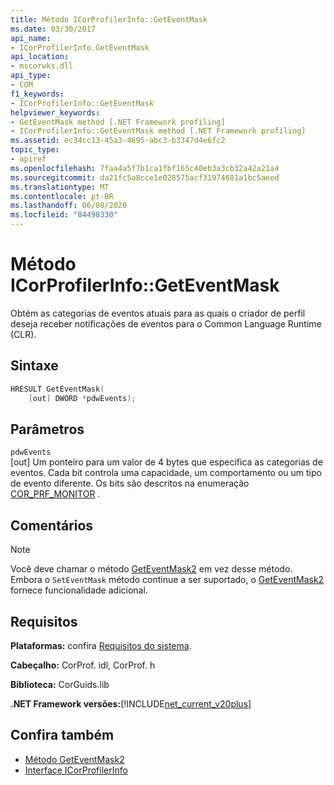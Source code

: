 ```yaml
---
title: Método ICorProfilerInfo::GetEventMask
ms.date: 03/30/2017
api_name:
- ICorProfilerInfo.GetEventMask
api_location:
- mscorwks.dll
api_type:
- COM
f1_keywords:
- ICorProfilerInfo::GetEventMask
helpviewer_keywords:
- GetEventMask method [.NET Framework profiling]
- ICorProfilerInfo::GetEventMask method [.NET Framework profiling]
ms.assetid: ec34cc13-45a3-4695-abc3-b3347d4e6fc2
topic_type:
- apiref
ms.openlocfilehash: 7faa4a5f7b1ca1fbf165c40eb3a3cb32a42a21a4
ms.sourcegitcommit: da21fc5a8cce1e028575acf31974681a1bc5aeed
ms.translationtype: MT
ms.contentlocale: pt-BR
ms.lasthandoff: 06/08/2020
ms.locfileid: "84498330"
---
```

# <a name="icorprofilerinfogeteventmask-method"></a>Método ICorProfilerInfo::GetEventMask
Obtém as categorias de eventos atuais para as quais o criador de perfil deseja receber notificações de eventos para o Common Language Runtime (CLR).  
  
## <a name="syntax"></a>Sintaxe  
  
```cpp  
HRESULT GetEventMask(  
    [out] DWORD *pdwEvents);  
```  
  
## <a name="parameters"></a>Parâmetros  
 `pdwEvents`  
 [out] Um ponteiro para um valor de 4 bytes que especifica as categorias de eventos. Cada bit controla uma capacidade, um comportamento ou um tipo de evento diferente. Os bits são descritos na enumeração [COR_PRF_MONITOR](cor-prf-monitor-enumeration.md) .  
  
## <a name="remarks"></a>Comentários  
  
> [!NOTE]
> Você deve chamar o método [GetEventMask2](icorprofilerinfo5-geteventmask2-method.md) em vez desse método. Embora o `SetEventMask` método continue a ser suportado, o [GetEventMask2](icorprofilerinfo5-geteventmask2-method.md) fornece funcionalidade adicional.  
  
## <a name="requirements"></a>Requisitos  
 **Plataformas:** confira [Requisitos do sistema](../../get-started/system-requirements.md).  
  
 **Cabeçalho:** CorProf. idl, CorProf. h  
  
 **Biblioteca:** CorGuids.lib  
  
 **.NET Framework versões:**[!INCLUDE[net_current_v20plus](../../../../includes/net-current-v20plus-md.md)]  
  
## <a name="see-also"></a>Confira também

- [Método GetEventMask2](icorprofilerinfo5-geteventmask2-method.md)
- [Interface ICorProfilerInfo](icorprofilerinfo-interface.md)
